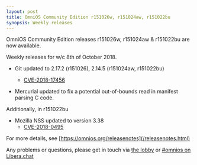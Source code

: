 ```yaml
---
layout: post
title: OmniOS Community Edition r151026w, r151024aw, r151022bu
synopsis: Weekly releases
---
```


OmniOS Community Edition releases
r151026w, r151024aw & r151022bu
are now available.

Weekly releases for w/c 8th of October 2018.

* Git updated to 2.17.2 (r151026), 2.14.5 (r151024aw, r151022bu)
  * [CVE-2018-17456](https://cve.mitre.org/cgi-bin/cvename.cgi?name=CVE-2018-17456)

* Mercurial updated to fix a potential out-of-bounds read in manifest parsing C code.

Additionally, in r151022bu

* Mozilla NSS updated to version 3.38
  * [CVE-2018-0495](https://cve.mitre.org/cgi-bin/cvename.cgi?name=2018-0495)

For more details, see [https://omnios.org/releasenotes](/releasenotes.html)

Any problems or questions, please get in touch via
[the lobby](https://gitter.im/omniosorg/Lobby) or
[#omnios on Libera.chat](https://kiwiirc.com/nextclient/#ircs://irc.libera.chat/#omnios)

